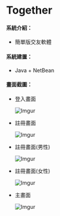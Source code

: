 # Together

#### 系統介紹：
* 簡單版交友軟體




#### 系統建置：
* Java + NetBean



#### 畫面截圖：

* 登入畫面
	
	![Imgur](https://i.imgur.com/s3FiEvM.jpg?1)



* 註冊畫面

	![Imgur](https://i.imgur.com/wplVnL3.jpg?1)


	
* 註冊畫面(男性)

    ![Imgur](https://i.imgur.com/R7O4i0a.jpg?1)



* 註冊畫面(女性)
	
	![Imgur](https://i.imgur.com/FGy1xCV.jpg?1)
	
	
	
* 主畫面	
	
	![Imgur](https://i.imgur.com/YNStLmq.jpg?1)
	
	
	
